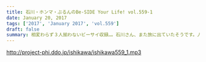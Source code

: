 ```yaml
---
title: 石川・ホンマ・ぶるんのBe-SIDE Your Life! vol.559-1
date: January 20, 2017
tags: ['2017', 'January 2017', 'vol.559']
draft: false
summary: 相変わらず３人揃わないビーサイ収録…。石川さん、また旅に出ていたそうです。人生は旅である、その１SAITO
---
```


http://project-phi.ddo.jp/ishikawa/ishikawa559_1.mp3